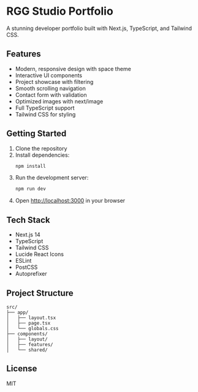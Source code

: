 # RGG Studio Portfolio

A stunning developer portfolio built with Next.js, TypeScript, and Tailwind CSS.

## Features

- Modern, responsive design with space theme
- Interactive UI components
- Project showcase with filtering
- Smooth scrolling navigation
- Contact form with validation
- Optimized images with next/image
- Full TypeScript support
- Tailwind CSS for styling

## Getting Started

1. Clone the repository
2. Install dependencies:
   ```bash
   npm install
   ```
3. Run the development server:
   ```bash
   npm run dev
   ```
4. Open [http://localhost:3000](http://localhost:3000) in your browser

## Tech Stack

- Next.js 14
- TypeScript
- Tailwind CSS
- Lucide React Icons
- ESLint
- PostCSS
- Autoprefixer

## Project Structure

```
src/
├── app/
│   ├── layout.tsx
│   ├── page.tsx
│   └── globals.css
├── components/
│   ├── layout/
│   ├── features/
│   └── shared/
```

## License

MIT 
